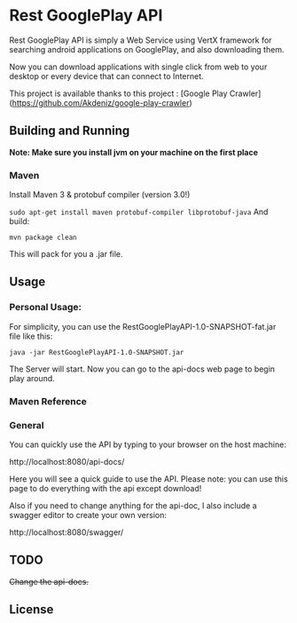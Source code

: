 # Rest GooglePlay API

Rest GooglePlay API is simply a Web Service using VertX framework for searching android applications on GooglePlay, and also downloading them.

Now you can download applications with single click from web to your desktop or every device that can connect to Internet.

This project is available thanks to this project : [Google Play Crawler] (https://github.com/Akdeniz/google-play-crawler)

## Building and Running  

**Note: Make sure you install jvm on your machine on the first place**

### Maven

Install Maven 3 & protobuf compiler (version 3.0!)

`sudo apt-get install maven protobuf-compiler libprotobuf-java`
And build:

`mvn package clean`  

This will pack for you a .jar file.

## Usage

### Personal Usage:
For simplicity, you can use the  RestGooglePlayAPI-1.0-SNAPSHOT-fat.jar file like this:

`java -jar RestGooglePlayAPI-1.0-SNAPSHOT.jar`

The Server will start. Now you can go to the api-docs web page to begin play around.

### Maven Reference

### General  
You can quickly use the API by typing to your browser on the host machine:  

http://localhost:8080/api-docs/

Here you will see a quick guide to use the API. Please note: you can use this page to do everything with the api except download!

Also if you need to change anything for the api-doc, I also include a swagger editor to create your own version:  

http://localhost:8080/swagger/  

## TODO

~~Change the api-docs.~~

## License


